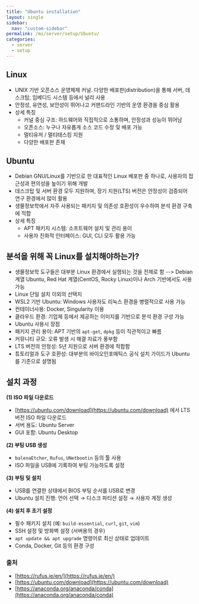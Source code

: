 ```yaml
---
title: "Ubuntu installation"
layout: single
sidebar:
  nav: "custom-sidebar"
permalink: /mi/server/setup/Ubuntu/
categories:
  - server
  - setup
---
```


## Linux

- UNIX 기반 오픈소스 운영체제 커널. 다양한 배포판(distribution)을 통해 서버, 데스크탑, 임베디드 시스템 등에서 널리 사용
- 안정성, 유연성, 보안성이 뛰어나고 커맨드라인 기반의 운영 환경을 중심 활용
- 상세 특징
  - 커널 중심 구조: 하드웨어와 직접적으로 소통하며, 안정성과 성능이 뛰어남
  - 오픈소스: 누구나 자유롭게 소스 코드 수정 및 배포 가능
  - 멀티유저 / 멀티태스킹 지원
  - 다양한 배포판 존재

## Ubuntu

- Debian GNU/Linux를 기반으로 한 대표적인 Linux 배포판 중 하나로, 사용자의 접근성과 편의성을 높이기 위해 개발
- 데스크탑 및 서버 환경 모두 지원하며, 장기 지원(LTS) 버전은 안정성이 검증되어 연구 환경에서 많이 활용
- 생물정보학에서 자주 사용되는 패키지 및 의존성 호환성이 우수하여 분석 환경 구축에 적합
- 상세 특징
  - APT 패키지 시스템: 소프트웨어 설치 및 관리 용이
  - 사용자 친화적 인터페이스: GUI, CLI 모두 활용 가능

## 분석을 위해 꼭 Linux를 설치해야하는가?

  - 생물정보학 도구들은 대부분 Linux 환경에서 실행되는 것을 전제로 함 --> Debian 계열 Ubuntu, Red Hat 계열(CentOS, Rocky Linux)이나 Arch 기반에서도 사용 가능
  - Linux 단일 설치 이외의 선택지
   - WSL2 기반 Ubuntu: Windows 사용자도 리눅스 환경을 병렬적으로 사용 가능
   - 컨테이너사용: Docker, Singularity 이용 
   - 클라우드 환경: 기업체 등에서 제공하는 이미지를 기반으로 분석 환경 구성 가능
  - Ubuntu 사용시 장점
   - 패키지 관리 용이: APT 기반의 `apt-get`, `dpkg` 등이 직관적이고 빠름  
   - 커뮤니티 규모: 오류 발생 시 해결 자료가 풍부함  
   - LTS 버전의 안정성: 5년 지원으로 서버 환경에 적합함  
   - 튜토리얼과 도구 호환성: 대부분의 바이오인포매틱스 공식 설치 가이드가 Ubuntu를 기준으로 설명됨

## 설치 과정  

   **(1) ISO 파일 다운로드**  
   - [https://ubuntu.com/download](https://ubuntu.com/download) 에서 LTS 버전 ISO 파일 다운로드  
   - 서버 용도: Ubuntu Server  
   - GUI 포함: Ubuntu Desktop  
   
   **(2) 부팅 USB 생성**  
   - `balenaEtcher`, `Rufus`, `UNetbootin` 등의 툴 사용  
   - ISO 파일을 USB에 기록하여 부팅 가능하도록 설정

   **(3) 부팅 및 설치**  
   - USB를 연결한 상태에서 BIOS 부팅 순서를 USB로 변경  
   - Ubuntu 설치 진행: 언어 선택 → 디스크 파티션 설정 → 사용자 계정 생성

   **(4) 설치 후 초기 설정**  
   - 필수 패키지 설치 (예: `build-essential`, `curl`, `git`, `vim`)  
   - SSH 설정 및 방화벽 설정 (서버용의 경우)  
   - `apt update && apt upgrade` 명령어로 최신 상태로 업데이트  
   - Conda, Docker, Git 등의 환경 구성


### 출처
  - [https://rufus.ie/en/](https://rufus.ie/en/)
  - [https://ubuntu.com/download](https://ubuntu.com/download)
  - [https://anaconda.org/anaconda/conda](https://anaconda.org/anaconda/conda)
